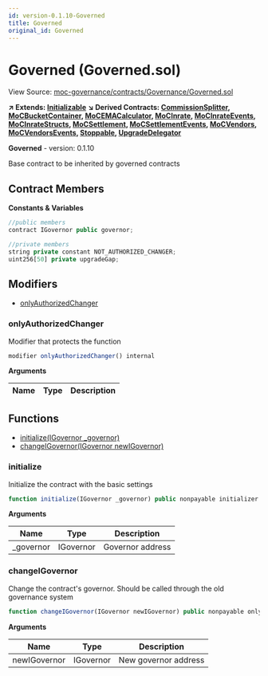 ```yaml
---
id: version-0.1.10-Governed
title: Governed
original_id: Governed
---
```


# Governed (Governed.sol)

View Source: [moc-governance/contracts/Governance/Governed.sol](../../moc-governance/contracts/Governance/Governed.sol)

**↗ Extends: [Initializable](Initializable.md)**
**↘ Derived Contracts: [CommissionSplitter](CommissionSplitter.md), [MoCBucketContainer](MoCBucketContainer.md), [MoCEMACalculator](MoCEMACalculator.md), [MoCInrate](MoCInrate.md), [MoCInrateEvents](MoCInrateEvents.md), [MoCInrateStructs](MoCInrateStructs.md), [MoCSettlement](MoCSettlement.md), [MoCSettlementEvents](MoCSettlementEvents.md), [MoCVendors](MoCVendors.md), [MoCVendorsEvents](MoCVendorsEvents.md), [Stoppable](Stoppable.md), [UpgradeDelegator](UpgradeDelegator.md)**

**Governed** - version: 0.1.10

Base contract to be inherited by governed contracts

## Contract Members
**Constants & Variables**

```js
//public members
contract IGovernor public governor;

//private members
string private constant NOT_AUTHORIZED_CHANGER;
uint256[50] private upgradeGap;

```

## Modifiers

- [onlyAuthorizedChanger](#onlyauthorizedchanger)

### onlyAuthorizedChanger

Modifier that protects the function

```js
modifier onlyAuthorizedChanger() internal
```

**Arguments**

| Name        | Type           | Description  |
| ------------- |------------- | -----|

## Functions

- [initialize(IGovernor _governor)](#initialize)
- [changeIGovernor(IGovernor newIGovernor)](#changeigovernor)

### initialize

Initialize the contract with the basic settings

```js
function initialize(IGovernor _governor) public nonpayable initializer 
```

**Arguments**

| Name        | Type           | Description  |
| ------------- |------------- | -----|
| _governor | IGovernor | Governor address | 

### changeIGovernor

Change the contract's governor. Should be called through the old governance system

```js
function changeIGovernor(IGovernor newIGovernor) public nonpayable onlyAuthorizedChanger 
```

**Arguments**

| Name        | Type           | Description  |
| ------------- |------------- | -----|
| newIGovernor | IGovernor | New governor address | 

